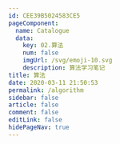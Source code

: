 ```yaml
---
id: CEE39B5024583CE5
pageComponent:
  name: Catalogue
  data:
    key: 02.算法
    num: false
    imgUrl: /svg/emoji-10.svg
    description: 算法学习笔记
title: 算法
date: 2020-03-11 21:50:53
permalink: /algorithm
sidebar: false
article: false
comment: false
editLink: false
hidePageNav: true
---
```

